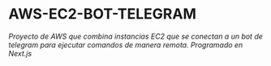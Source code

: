 # AWS-EC2-BOT-TELEGRAM
<i>Proyecto de AWS que combina instancias EC2 que se conectan a un bot de telegram para ejecutar comandos de manera remota. 
Programado en Next.js</i>


